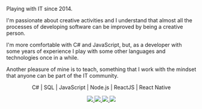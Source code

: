 <p>
Playing with IT since 2014.

I'm passionate about creative activities and I understand that almost all the processes of developing software can be improved by being a creative person.

I'm more comfortable with C# and JavaScript, but, as a developer with some years of experience I play with some other languages and technologies once in a while.

Another pleasure of mine is to teach, something that I work with the mindset that anyone can be part of the IT community.
</p>

<p align="center">
  C# | SQL | JavaScript | Node.js | ReactJS | React Native
</p>

<p align="center">
  <a
    href="https://web.whatsapp.com/send?phone=+5519989581292" 
    alt="WhatsApp"
    target="blank"
  >
    <img src="https://img.shields.io/badge/-WhatsApp-28A745?style=flat&logo=WhatsApp&logoColor=white" />
  </a>
  <a
    href="mailto:mateusdnm@hotmail.com" 
    alt="Outlook"
    target="blank"
  >
    <img src="https://img.shields.io/badge/-Outlook-537AF1?style=flat&logo=microsoft-outlook&logoColor=white" />
  </a>
  <a
    href="https://www.linkedin.com/in/mateus-de-nardo-5671b9181/" 
    alt="LinkedIn"
    target="blank"
  >
    <img src="https://img.shields.io/badge/-LinkedIn-3755AF?style=flat&logo=Linkedin&logoColor=white" />
  </a>
  <a
    href="https://github.com/mdnm"
    alt="GitHub"
    target="blank"
  >
    <img src="https://img.shields.io/badge/-GitHub-989DAB?style=flat&logo=Github&logoColor=white" />
  </a>
</p>
